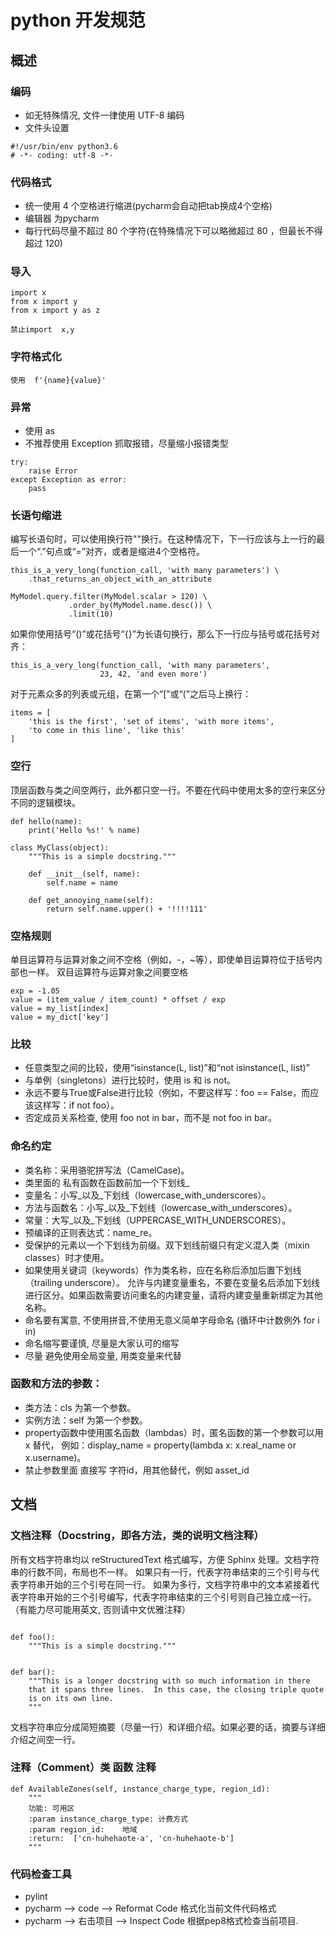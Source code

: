 # python 开发规范

## 概述
### 编码
* 如无特殊情况, 文件一律使用 UTF-8 编码
* 文件头设置
```
#!/usr/bin/env python3.6
# -*- coding: utf-8 -*-
```

### 代码格式

* 统一使用 4 个空格进行缩进(pycharm会自动把tab换成4个空格)
* 编辑器 为pycharm
* 每行代码尽量不超过 80 个字符(在特殊情况下可以略微超过 80 ，但最长不得超过 120)

### 导入
```
import x
from x import y
from x import y as z

禁止import  x,y
```

### 字符格式化
`使用  f'{name}{value}'`


### 异常
* 使用 as 
* 不推荐使用 Exception 抓取报错，尽量缩小报错类型
```
try:
    raise Error
except Exception as error:
    pass
```


### 长语句缩进
编写长语句时，可以使用换行符""换行。在这种情况下，下一行应该与上一行的最后一个“.”句点或“=”对齐，或者是缩进4个空格符。

```
this_is_a_very_long(function_call, 'with many parameters') \
    .that_returns_an_object_with_an_attribute

MyModel.query.filter(MyModel.scalar > 120) \
             .order_by(MyModel.name.desc()) \
             .limit(10)
```

如果你使用括号“()”或花括号“{}”为长语句换行，那么下一行应与括号或花括号对齐：
```
this_is_a_very_long(function_call, 'with many parameters',
                    23, 42, 'and even more')
```
对于元素众多的列表或元组，在第一个“[”或“(”之后马上换行：
```
items = [
    'this is the first', 'set of items', 'with more items',
    'to come in this line', 'like this'
]
```

### 空行
顶层函数与类之间空两行，此外都只空一行。不要在代码中使用太多的空行来区分不同的逻辑模块。

```
def hello(name):
    print('Hello %s!' % name)

class MyClass(object):
    """This is a simple docstring."""

    def __init__(self, name):
        self.name = name

    def get_annoying_name(self):
        return self.name.upper() + '!!!!111'
```

### 空格规则
单目运算符与运算对象之间不空格（例如，-，~等），即使单目运算符位于括号内部也一样。
双目运算符与运算对象之间要空格

```
exp = -1.05
value = (item_value / item_count) * offset / exp
value = my_list[index]
value = my_dict['key']
```


### 比较

* 任意类型之间的比较，使用“isinstance(L, list)”和“not isinstance(L, list)”
* 与单例（singletons）进行比较时，使用 is 和 is not。
* 永远不要与True或False进行比较（例如，不要这样写：foo == False，而应该这样写：if not foo）。
* 否定成员关系检查, 使用 foo not in bar，而不是 not foo in bar。


### 命名约定
* 类名称：采用骆驼拼写法（CamelCase)。
* 类里面的 私有函数在函数前加一个下划线_
* 变量名：小写_以及_下划线（lowercase_with_underscores）。
* 方法与函数名：小写_以及_下划线（lowercase_with_underscores）。
* 常量：大写_以及_下划线（UPPERCASE_WITH_UNDERSCORES）。
* 预编译的正则表达式：name_re。
* 受保护的元素以一个下划线为前缀。双下划线前缀只有定义混入类（mixin classes）时才使用。
* 如果使用关键词（keywords）作为类名称，应在名称后添加后置下划线（trailing underscore）。 允许与内建变量重名，不要在变量名后添加下划线进行区分。如果函数需要访问重名的内建变量，请将内建变量重新绑定为其他名称。
* 命名要有寓意, 不使用拼音,不使用无意义简单字母命名 (循环中计数例外 for i in)
* 命名缩写要谨慎, 尽量是大家认可的缩写
* 尽量 避免使用全局变量, 用类变量来代替


### 函数和方法的参数：
* 类方法：cls 为第一个参数。
* 实例方法：self 为第一个参数。
* property函数中使用匿名函数（lambdas）时，匿名函数的第一个参数可以用 x 替代， 例如：display_name = property(lambda x: x.real_name or x.username)。
* 禁止参数里面 直接写  字符id，用其他替代，例如 asset_id

## 文档
### 文档注释（Docstring，即各方法，类的说明文档注释）
所有文档字符串均以 reStructuredText 格式编写，方便 Sphinx 处理。文档字符串的行数不同，布局也不一样。 如果只有一行，代表字符串结束的三个引号与代表字符串开始的三个引号在同一行。 如果为多行，文档字符串中的文本紧接着代表字符串开始的三个引号编写，代表字符串结束的三个引号则自己独立成一行。 （有能力尽可能用英文, 否则请中文优雅注释）

```

def foo():
    """This is a simple docstring."""


def bar():
    """This is a longer docstring with so much information in there    
    that it spans three lines.  In this case, the closing triple quote    
    is on its own line.    
    """
```

文档字符串应分成简短摘要（尽量一行）和详细介绍。如果必要的话，摘要与详细介绍之间空一行。

### 注释（Comment）类 函数 注释

```
def AvailableZones(self, instance_charge_type, region_id):
    """
    功能: 可用区
    :param instance_charge_type: 计费方式
    :param region_id:    地域
    :return:  ['cn-huhehaote-a', 'cn-huhehaote-b']
    """
```

### 代码检查工具

* pylint  
* pycharm --> code --> Reformat Code  格式化当前文件代码格式
* pycharm --> 右击项目 --> Inspect Code  根据pep8格式检查当前项目.






